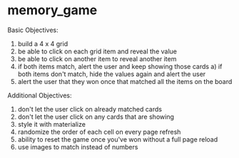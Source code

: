 # memory_game
Basic Objectives:
  1) build a 4 x 4 grid
  2) be able to click on each grid item and reveal the value
  3) be able to click on another item to reveal another item
  4) if both items match, alert the user and keep showing those cards
      a) if both items don't match, hide the values again and alert the user
  5) alert the user that they won once that matched all the items on the board

Additional Objectives:
  1) don't let the user click on already matched cards
  2) don't let the user click on any cards that are showing
  3) style it with materialize
  4) randomize the order of each cell on every page refresh
  5) ability to reset the game once you've won without a full page reload
  6) use images to match instead of numbers
